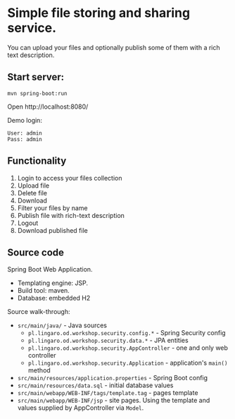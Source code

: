 # Simple file storing and sharing service.

You can upload your files and optionally publish some of them with a rich text description. 

## Start server:

    mvn spring-boot:run

Open http://localhost:8080/

Demo login:

    User: admin
    Pass: admin

## Functionality

1. Login to access your files collection
2. Upload file
3. Delete file
4. Download
5. Filter your files by name
6. Publish file with rich-text description
7. Logout
8. Download published file

## Source code

Spring Boot Web Application. 

* Templating engine: JSP. 
* Build tool: maven.
* Database: embedded H2

Source walk-through:

* `src/main/java/` - Java sources
    * `pl.lingaro.od.workshop.security.config.*` - Spring Security config
    * `pl.lingaro.od.workshop.security.data.*` - JPA entities
    * `pl.lingaro.od.workshop.security.AppController` - one and only web controller
    * `pl.lingaro.od.workshop.security.Application` - application's `main()` method 
* `src/main/resources/application.properties` - Spring Boot config
* `src/main/resources/data.sql` - initial database values
* `src/main/webapp/WEB-INF/tags/template.tag` - pages template
* `src/main/webapp/WEB-INF/jsp` - site pages. Using the template and values supplied by AppController via `Model`.
